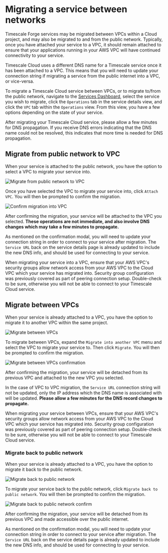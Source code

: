 # Migrating a service between networks

Timescale Forge services may be migrated between VPCs within a Cloud project, and may also
be migrated to and from the public network. Typically, once you have attached your service
to a VPC, it should remain attached to ensure that your applications running in your AWS
VPC will have continued connectivity to your service.

<highlight type="warning">
Timescale Cloud uses a different DNS name for a Timescale service once it has been attached
to a VPC. This means that you will need to update your connection string if migrating a service
from the public internet into a VPC, or vice-versa.
</highlight>

To migrate a Timescale Cloud service between VPCs, or to migrate to/from the public network,
navigate to the [Services Dashboard](https://console.forge.timescale.com/dashboard/services),
select the service you wish to migrate, click the `Operations` tab in the service details view,
and click the `VPC` tab within the `Operations` view. From this view, you have a few options
depending on the state of your service.

<highlight type="warning">
After migrating your Timescale Cloud service, please allow a few minutes for DNS
propagation. If you receive DNS errors indicating that the DNS name could not be resolved,
this indicates that more time is needed for DNS propagation.
</highlight>

## Migrate from public network to VPC
When your service is attached to the public network, you have the option to select a VPC
to migrate your service into.

<img class="main-content__illustration" src="https://s3.amazonaws.com/assets.timescale.com/docs/images/timescale-forge/migrate-public-to-vpc.png" alt="Migrate from public network to VPC"/>

Once you have selected the VPC to migrate your service into, click `Attach VPC`.
You will then be prompted to confirm the migration.

<img class="main-content__illustration" src="https://s3.amazonaws.com/assets.timescale.com/docs/images/timescale-forge/migrate-public-to-vpc-confirm.png" alt="Confirm migration into VPC"/>

After confirming the migration, your service will be attached to the VPC you selected.
**These operations are not immediate, and also involve DNS changes which may take a few
minutes to propagate.**

As mentioned on the confirmation modal, you will need to update your connection string
in order to connect to your service after migration. The `Service URL` back on the
service details page is already updated to include the new DNS info, and should be used
for connecting to your service.

<highlight type="tip">
When migrating your service into a VPC, ensure that your AWS VPC's security groups
allow network access from your AWS VPC to the Cloud VPC which your service has
migrated into. Security group configuration was previously covered as part of
peering connection setup. Double-check to be sure, otherwise you will not be able
to connect to your Timescale Cloud service.
</highlight>

## Migrate between VPCs
When your service is already attached to a VPC, you have the option to migrate
it to another VPC within the same project.

<img class="main-content__illustration" src="https://s3.amazonaws.com/assets.timescale.com/docs/images/timescale-forge/migrate-between-vpcs.png" alt="Migrate between VPCs"/>

To migrate between VPCs, expand the `Migrate into another VPC` menu and select the VPC
to migrate your service to. Then click `Migrate`. You will then be prompted to confirm
the migration.

<img class="main-content__illustration" src="https://s3.amazonaws.com/assets.timescale.com/docs/images/timescale-forge/migrate-between-vpcs-confirm.png" alt="Migrate between VPCs confirmation"/>

After confirming the migration, your service will be detached from its previous VPC
and attached to the new VPC you selected.

In the case of VPC to VPC migration, the `Service URL` connection string will not
be updated, only the IP address which the DNS name is associated with will be updated.
**Please allow a few minutes for the DNS record changes to propagate.**

<highlight type="tip">
When migrating your service between VPCs, ensure that your AWS VPC's security groups
allow network access from your AWS VPC to the Cloud VPC which your service has
migrated into. Security group configuration was previously covered as part of
peering connection setup. Double-check to be sure, otherwise you will not be able
to connect to your Timescale Cloud service.
</highlight>

### Migrate back to public network
When your service is already attached to a VPC, you have the option to migrate
it back to the public network.

<img class="main-content__illustration" src="https://s3.amazonaws.com/assets.timescale.com/docs/images/timescale-forge/migrate-back-to-public.png" alt="Migrate back to public network"/>

To migrate your service back to the public network, click `Migrate back to public network`.
You will then be prompted to confirm the migration.

<img class="main-content__illustration" src="https://s3.amazonaws.com/assets.timescale.com/docs/images/timescale-forge/migrate-back-to-public-confirm.png" alt="Migrate back to public network confirm"/>

After confirming the migration, your service will be detached from its previous VPC
and made accessible over the public internet.

As mentioned on the confirmation modal, you will need to update your connection string
in order to connect to your service after migration. The `Service URL` back on the
service details page is already updated to include the new DNS info, and should be used
for connecting to your service.
